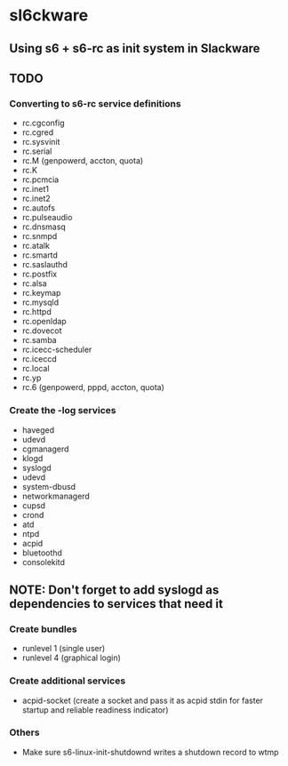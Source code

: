 # sl6ckware
## Using s6 + s6-rc as init system in Slackware

## TODO
### Converting to s6-rc service definitions
- rc.cgconfig
- rc.cgred
- rc.sysvinit
- rc.serial
- rc.M (genpowerd, accton, quota)
- rc.K
- rc.pcmcia
- rc.inet1
- rc.inet2
- rc.autofs
- rc.pulseaudio
- rc.dnsmasq
- rc.snmpd
- rc.atalk
- rc.smartd
- rc.saslauthd
- rc.postfix
- rc.alsa
- rc.keymap
- rc.mysqld
- rc.httpd
- rc.openldap
- rc.dovecot
- rc.samba
- rc.icecc-scheduler
- rc.iceccd
- rc.local
- rc.yp
- rc.6 (genpowerd, pppd, accton, quota)

### Create the -log services
- haveged
- udevd
- cgmanagerd
- klogd
- syslogd
- udevd
- system-dbusd
- networkmanagerd
- cupsd
- crond
- atd
- ntpd
- acpid
- bluetoothd
- consolekitd
## NOTE: Don't forget to add syslogd as dependencies to services that need it

### Create bundles
- runlevel 1 (single user)
- runlevel 4 (graphical login)

### Create additional services
- acpid-socket (create a socket and pass it as acpid stdin for faster startup and reliable readiness indicator)

### Others
- Make sure s6-linux-init-shutdownd writes a shutdown record to wtmp
